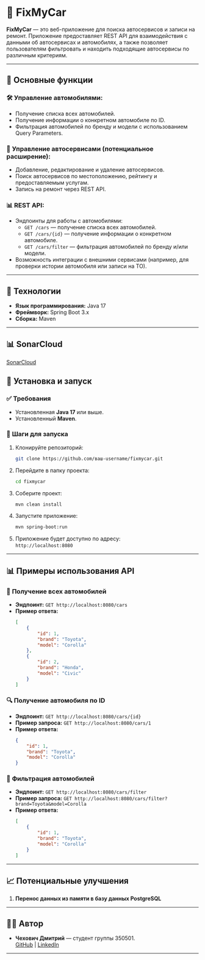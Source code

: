 # 🚗 **FixMyCar**

**FixMyCar** — это веб-приложение для поиска автосервисов и записи на ремонт. Приложение предоставляет REST API для взаимодействия с данными об автосервисах и автомобилях, а также позволяет пользователям фильтровать и находить подходящие автосервисы по различным критериям.

---

## 📌 **Основные функции**

### 🛠️ **Управление автомобилями:**

- Получение списка всех автомобилей.
- Получение информации о конкретном автомобиле по ID.
- Фильтрация автомобилей по бренду и модели с использованием Query Parameters.

### 🔧 **Управление автосервисами (потенциальное расширение):**

- Добавление, редактирование и удаление автосервисов.
- Поиск автосервисов по местоположению, рейтингу и предоставляемым услугам.
- Запись на ремонт через REST API.

### 📊 **REST API:**

- Эндпоинты для работы с автомобилями:
  - `GET /cars` — получение списка всех автомобилей.
  - `GET /cars/{id}` — получение информации о конкретном автомобиле.
  - `GET /cars/filter` — фильтрация автомобилей по бренду и/или модели.
- Возможность интеграции с внешними сервисами (например, для проверки истории автомобиля или записи на ТО).

---

## 🧰 **Технологии**

- **Язык программирования:** Java 17
- **Фреймворк:** Spring Boot 3.x
- **Сборка:** Maven

---

## 📊 **SonarCloud**
[SonarCloud](https://sonarcloud.io/summary/overall?id=dimin7226_FixMyCar&branch=master)

## 🚀 **Установка и запуск**

### ✅ **Требования**

- Установленная **Java 17** или выше.
- Установленный **Maven**.

### 📌 **Шаги для запуска**

1. Клонируйте репозиторий:
   ```bash
   git clone https://github.com/ваш-username/fixmycar.git
   ```
2. Перейдите в папку проекта:
   ```bash
   cd fixmycar
   ```
3. Соберите проект:
   ```bash
   mvn clean install
   ```
4. Запустите приложение:
   ```bash
   mvn spring-boot:run
   ```
5. Приложение будет доступно по адресу:\
   `http://localhost:8080`

---

## 📊 **Примеры использования API**

### 📄 **Получение всех автомобилей**

- **Эндпоинт:** `GET http://localhost:8080/cars`
- **Пример ответа:**
  ```json
  [
      {
          "id": 1,
          "brand": "Toyota",
          "model": "Corolla"
      },
      {
          "id": 2,
          "brand": "Honda",
          "model": "Civic"
      }
  ]
  ```

### 🔍 **Получение автомобиля по ID**

- **Эндпоинт:** `GET http://localhost:8080/cars/{id}`
- **Пример запроса:** `GET http://localhost:8080/cars/1`
- **Пример ответа:**
  ```json
  {
      "id": 1,
      "brand": "Toyota",
      "model": "Corolla"
  }
  ```

### 📌 **Фильтрация автомобилей**

- **Эндпоинт:** `GET http://localhost:8080/cars/filter`
- **Пример запроса:** `GET http://localhost:8080/cars/filter?brand=Toyota&model=Corolla`
- **Пример ответа:**
  ```json
  [
      {
          "id": 1,
          "brand": "Toyota",
          "model": "Corolla"
      }
  ]
  ```

---

## 📈 **Потенциальные улучшения**

1. **Перенос данных из памяти в базу данных PostgreSQL**

---

## 👨‍💻 **Автор**

- **Чехович Дмитрий** — студент группы 350501.\
  [GitHub](https://github.com/dimin7226) | [LinkedIn](https://www.linkedin.com/in/dima-chekhovich-8b5a562a4?utm_source=share&utm_campaign=share_via&utm_content=profile&utm_medium=android_app)

---

